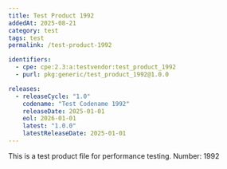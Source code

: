 ```yaml
---
title: Test Product 1992
addedAt: 2025-08-21
category: test
tags: test
permalink: /test-product-1992

identifiers:
  - cpe: cpe:2.3:a:testvendor:test_product_1992
  - purl: pkg:generic/test_product_1992@1.0.0

releases:
  - releaseCycle: "1.0"
    codename: "Test Codename 1992"
    releaseDate: 2025-01-01
    eol: 2026-01-01
    latest: "1.0.0"
    latestReleaseDate: 2025-01-01
---
```


This is a test product file for performance testing. Number: 1992
